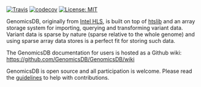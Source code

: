 [![Travis](https://travis-ci.org/GenomicsDB/GenomicsDB.svg?branch=master)](https://travis-ci.org/GenomicsDB/GenomicsDB)
[![codecov](https://codecov.io/gh/GenomicsDB/GenomicsDB/branch/master/graph/badge.svg)](https://codecov.io/gh/GenomicsDB/GenomicsDB)
[![License: MIT](https://img.shields.io/badge/License-MIT-yellow.svg)](https://opensource.org/licenses/MIT)

GenomicsDB, originally from [Intel HLS](https://github.com/Intel-HLS/GenomicsDB), is built on top of [htslib](https://github.com/samtools/htslib) and an array storage system for importing, querying and transforming variant data. Variant data is sparse by nature (sparse relative to the whole genome) and using sparse array data stores is a perfect fit for storing such data.

The GenomicsDB documentation for users is hosted as a Github wiki:
https://github.com/GenomicsDB/GenomicsDB/wiki

GenomicsDB is open source and all participation is welcome. Please read the [guidelines](contrib/README.md) to help with contributions.
